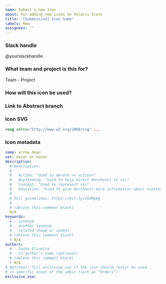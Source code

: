 ```yaml
---
name: Submit a new icon
about: For adding new icons to Polaris Icons
title: '[Submission] Icon name'
labels: New
assignees: ''
---
```


<!--
Follow this template to submit a new icon.

First check Abstract or https://polaris-icons.shopify.com
to see if the icon you need already exists.

Any questions?
- https://vault.shopify.com/Polaris-icon-creation-guidelines
- #polaris-icons on Slack
-->

### Slack handle

@yourslackhandle

### What team and project is this for?

Team - Project

### How will this icon be used?

<!--
Please include any relevant images, the reason you are
creating this icon, and any additional context.
-->

### Link to Abstract branch

<!--
Make sure you’ve created a branch with your new icon
inside of Abstract (Polaris - Icons project) and link it here.
-->

### Icon SVG

<!--
Link to the SVG file (you can host it in Google Drive)
or paste the SVG code below:
-->

```xml
<svg xmlns="http://www.w3.org/2000/svg" ...
```

### Icon metadata

<!--
If you’re adding a new icon, the following metadata needs
to be completed before we can accept this contribution.

You can find example metadata files in any `.yml` file here:
https://github.com/Shopify/polaris-icons/tree/master/packages/polaris-icons-raw/icons/polaris
-->

```yml
name: arrow down
set: major or minor
description:
  # Description:
  #
  #   Action: "Used to denote <x action>"
  #   Wayfinding: "Used to help direct merchants to <x>"
  #   Concept: "Used to represent <x>"
  #   Education: "Used to give merchants more information about <context x>"
  #
  # Full guidelines: https://bit.ly/2GdMpmg
  #
  # (delete this comment block)
  N/A
keywords:
  # - synonym
  # - another synonym
  # - related shape or symbol
  # (delete this comment block)
  - N/A
authors:
  # - Sasha Oliveira
  # - Co-author’s name (optional)
  # (delete this comment block)
  - N/A
# Optional: fill exclusive_use if the icon should *only* be used
# in specific areas of the admin (such as “Orders”):
exclusive_use:
```

